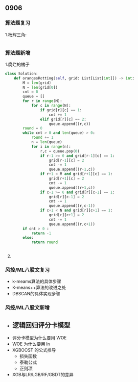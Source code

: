 ## 0906
### 算法题复习 
1.杨辉三角: 
```python

```    

### 算法题新增  
1.腐烂的橘子 
```python 
class Solution:
    def orangesRotting(self, grid: List[List[int]]) -> int: 
        M = len(grid)
        N = len(grid[0]) 
        cnt = 0 
        queue = [] 
        for r in range(M):
            for c in range(N):
                if grid[r][c] == 1:
                    cnt += 1
                elif grid[r][c] == 2:
                    queue.append((r,c)) 
        round = 0 
        while cnt > 0 and len(queue) > 0: 
            round += 1 
            n = len(queue) 
            for i in range(n): 
                r,c = queue.pop(0) 
                if r-1 >= 0 and grid[r-1][c] == 1:
                    grid[r-1][c] = 2
                    cnt -= 1
                    queue.append((r-1,c)) 
                if r+1 < M and grid[r+1][c] == 1:
                    grid[r+1][c] = 2
                    cnt -= 1
                    queue.append((r+1,c)) 
                if c-1 >= 0 and grid[r][c-1] == 1:
                    grid[r][c-1] = 2 
                    cnt -= 1
                    queue.append((r,c-1)) 
                if c+1 < N and grid[r][c+1] == 1:
                    grid[r][c+1] = 2 
                    cnt -= 1 
                    queue.append((r,c+1)) 
        if cnt > 0 :
            return -1 
        else:
            return round 
    
```   
2.

### 风控/ML八股文复习   
- k-meams算法的具体步骤  
- K-means++算法的改进之处  
- DBSCAN的具体实现步骤 

### 风控/ML八股文新增  
- 逻辑回归评分卡模型 
    - 
- 评分卡模型为什么要用 WOE
- WOE 为什么要用 In 
- XGBOOST 的公式推导 
    - 损失函数
    - 泰勒公式
    - 正则项 
- XGB与LR/LGB/RF/GBDT的差异 
